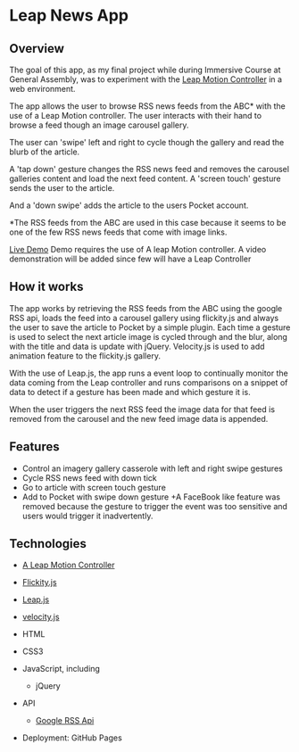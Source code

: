 # Leap News App

## Overview

The goal of this app, as my final project while during Immersive Course at General Assembly, was to experiment with the [Leap Motion Controller](https://www.leapmotion.com/) in a web environment. 

The app allows the user to browse RSS news feeds from the ABC* with the use of a Leap Motion controller. The user interacts with their hand to browse a feed though an image carousel gallery. 

The user can 'swipe' left and right to cycle though the gallery and read the blurb of the article. 

A 'tap down' gesture changes the RSS news feed and removes the carousel galleries content and load the next feed content. A 'screen touch' gesture sends the user to the article. 

And a 'down swipe' adds the article to the users Pocket account.

*The RSS feeds from the ABC are used in this case because it seems to be one of the few RSS news feeds that come with image links.

[Live Demo](http://fyrdmen.github.io/leap_app/)
Demo requires the use of A leap Motion controller.
A video demonstration will be added since few will have a Leap Controller

## How it works

The app works by retrieving the RSS feeds from the ABC using the google RSS api, loads the feed into a carousel gallery using flickity.js and always the user to save the article to Pocket by a simple plugin. Each time a gesture is used to select the next article image is cycled through and the blur, along with the title and data is  update with jQuery. Velocity.js is used to add animation feature to the flickity.js gallery.

With the use of Leap.js, the app runs a event loop to continually monitor the data coming from the Leap controller and runs comparisons on a snippet of data to detect if a gesture has been made and which gesture it is.

When the user triggers the next RSS feed the image data for that feed is removed from the carousel and the new feed image data is appended.

## Features

+ Control an imagery gallery casserole with left and right swipe gestures
+ Cycle RSS news feed with down tick
+ Go to article with screen touch gesture
+ Add to Pocket with swipe down gesture
+A FaceBook like feature was removed because the gesture to trigger the event was too sensitive and users would trigger it inadvertently.

## Technologies

+ [A Leap Motion Controller](https://www.leapmotion.com/)
+ [Flickity.js](http://flickity.metafizzy.co/)
+ [Leap.js](https://github.com/leapmotion/leapjs)
+ [velocity.js](http://julian.com/research/velocity/)
+ HTML
+ CSS3
+ JavaScript, including
  - jQuery

+ API
  - [Google RSS Api](https://developers.google.com/feed/?hl=en)

+ Deployment: GitHub Pages

